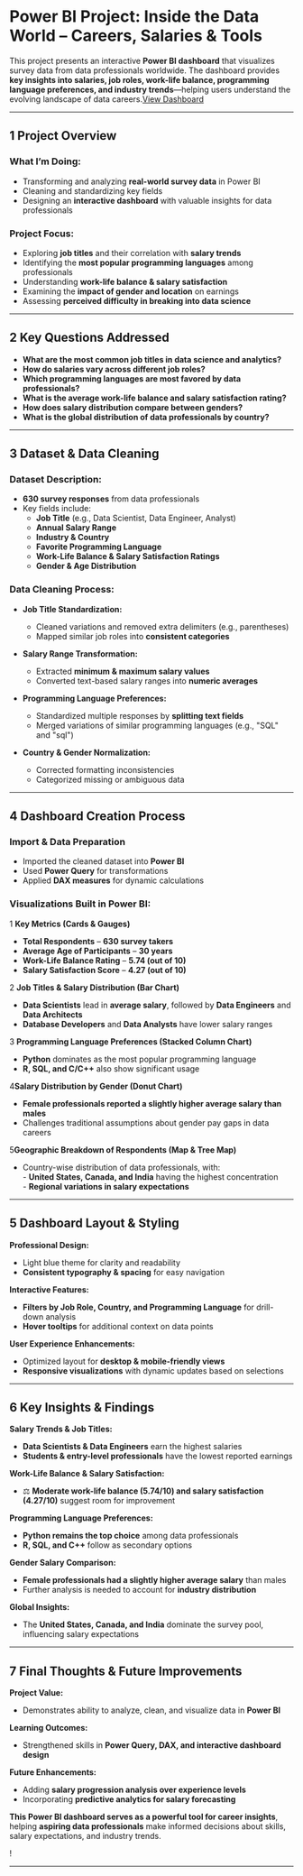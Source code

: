 # **Power BI Project: Inside the Data World – Careers, Salaries & Tools**  

This project presents an interactive **Power BI dashboard** that visualizes survey data from data professionals worldwide. The dashboard provides **key insights into salaries, job roles, work-life balance, programming language preferences, and industry trends**—helping users understand the evolving landscape of data careers.<a href="https://github.com/AshrithaGaniga/Interactive-Dashboard-Projects/blob/main/PowerBI%20Projects/Inside%20Data%20World%20Screenshot.png ">View Dashboard </a>

---

## **1️ Project Overview**  

###  **What I’m Doing:**  
- Transforming and analyzing **real-world survey data** in Power BI  
- Cleaning and standardizing key fields  
- Designing an **interactive dashboard** with valuable insights for data professionals  

###  **Project Focus:**  
- Exploring **job titles** and their correlation with **salary trends**  
- Identifying the **most popular programming languages** among professionals  
- Understanding **work-life balance & salary satisfaction**  
- Examining the **impact of gender and location** on earnings  
- Assessing **perceived difficulty in breaking into data science**  

---

## **2️ Key Questions Addressed**  

- **What are the most common job titles in data science and analytics?**  
- **How do salaries vary across different job roles?**  
- **Which programming languages are most favored by data professionals?**  
- **What is the average work-life balance and salary satisfaction rating?**  
- **How does salary distribution compare between genders?**  
- **What is the global distribution of data professionals by country?**  

---

## **3️ Dataset & Data Cleaning**  

###  **Dataset Description:**  
- **630 survey responses** from data professionals  
- Key fields include:  
  - **Job Title** (e.g., Data Scientist, Data Engineer, Analyst)  
  - **Annual Salary Range**  
  - **Industry & Country**  
  - **Favorite Programming Language**  
  - **Work-Life Balance & Salary Satisfaction Ratings**  
  - **Gender & Age Distribution**  

###  **Data Cleaning Process:**  

- **Job Title Standardization:**  
  - Cleaned variations and removed extra delimiters (e.g., parentheses)  
  - Mapped similar job roles into **consistent categories**  

- **Salary Range Transformation:**  
  - Extracted **minimum & maximum salary values**  
  - Converted text-based salary ranges into **numeric averages**  

- **Programming Language Preferences:**  
  - Standardized multiple responses by **splitting text fields**  
  - Merged variations of similar programming languages (e.g., "SQL" and "sql")  

- **Country & Gender Normalization:**  
  - Corrected formatting inconsistencies  
  - Categorized missing or ambiguous data  

---

## **4️ Dashboard Creation Process**  

### **Import & Data Preparation**  
- Imported the cleaned dataset into **Power BI**  
- Used **Power Query** for transformations  
- Applied **DAX measures** for dynamic calculations  

###  **Visualizations Built in Power BI:**  

1 **Key Metrics (Cards & Gauges)**  
   - **Total Respondents** – **630 survey takers**  
   - **Average Age of Participants** – **30 years**  
   - **Work-Life Balance Rating** – **5.74 (out of 10)**  
   - **Salary Satisfaction Score** – **4.27 (out of 10)**  

2 **Job Titles & Salary Distribution (Bar Chart)**  
   - **Data Scientists** lead in **average salary**, followed by **Data Engineers** and **Data Architects**  
   - **Database Developers** and **Data Analysts** have lower salary ranges  

3 **Programming Language Preferences (Stacked Column Chart)**  
   - **Python** dominates as the most popular programming language  
   -  **R, SQL, and C/C++** also show significant usage  

4️**Salary Distribution by Gender (Donut Chart)**  
   -  **Female professionals reported a slightly higher average salary than males**  
   -  Challenges traditional assumptions about gender pay gaps in data careers  

5️**Geographic Breakdown of Respondents (Map & Tree Map)**  
   -  Country-wise distribution of data professionals, with:  
     - **United States, Canada, and India** having the highest concentration  
     - **Regional variations in salary expectations**  

---

## **5️ Dashboard Layout & Styling**  

 **Professional Design:**  
- Light blue theme for clarity and readability  
- **Consistent typography & spacing** for easy navigation  

**Interactive Features:**  
- **Filters by Job Role, Country, and Programming Language** for drill-down analysis  
- **Hover tooltips** for additional context on data points  

 **User Experience Enhancements:**  
- Optimized layout for **desktop & mobile-friendly views**  
- **Responsive visualizations** with dynamic updates based on selections  

---

## **6️ Key Insights & Findings**  

 **Salary Trends & Job Titles:**  
- **Data Scientists & Data Engineers** earn the highest salaries  
- **Students & entry-level professionals** have the lowest reported earnings  

 **Work-Life Balance & Salary Satisfaction:**  
- ⚖ **Moderate work-life balance (5.74/10) and salary satisfaction (4.27/10)** suggest room for improvement  

 **Programming Language Preferences:**  
-  **Python remains the top choice** among data professionals  
-  **R, SQL, and C++** follow as secondary options  

**Gender Salary Comparison:**  
- **Female professionals had a slightly higher average salary** than males  
- Further analysis is needed to account for **industry distribution**  

 **Global Insights:**  
- The **United States, Canada, and India** dominate the survey pool, influencing salary expectations  

---

## **7️ Final Thoughts & Future Improvements**  

 **Project Value:**  
- Demonstrates ability to analyze, clean, and visualize data in **Power BI**  

 **Learning Outcomes:**  
- Strengthened skills in **Power Query, DAX, and interactive dashboard design**  

 **Future Enhancements:**  
- Adding **salary progression analysis over experience levels**  
- Incorporating **predictive analytics for salary forecasting**  

 **This Power BI dashboard serves as a powerful tool for career insights**, helping **aspiring data professionals** make informed decisions about skills, salary expectations, and industry trends.  

 !

---

